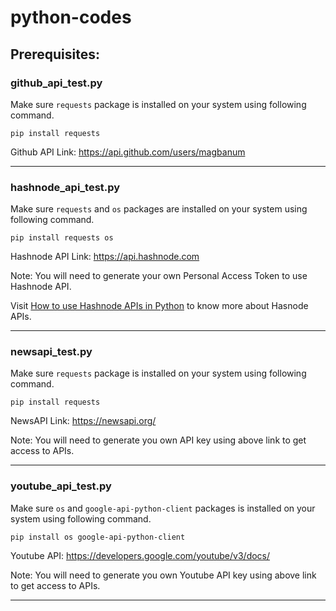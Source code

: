# python-codes

## Prerequisites:

### github_api_test.py
Make sure ```requests``` package is installed on your system using following command.
```
pip install requests
```
Github API Link: https://api.github.com/users/magbanum

-------------------------------------------------------
### hashnode_api_test.py
Make sure ```requests``` and ```os``` packages are installed on your system using following command.
```
pip install requests os
```
Hashnode API Link: https://api.hashnode.com

Note: You will need to generate your own Personal Access Token to use Hashnode API.

Visit [How to use Hashnode APIs in Python](https://magbanum.tech/how-to-use-hashnode-apis-in-python) to know more about Hasnode APIs.

-------------------------------------------------------
### newsapi_test.py
Make sure ```requests``` package is installed on your system using following command.
```
pip install requests
```
NewsAPI Link: https://newsapi.org/

Note: You will need to generate you own API key using above link to get access to APIs. 

-------------------------------------------------------
### youtube_api_test.py
Make sure ```os``` and ```google-api-python-client``` packages is installed on your system using following command.
```
pip install os google-api-python-client
```
Youtube API: https://developers.google.com/youtube/v3/docs/

Note: You will need to generate you own Youtube API key using above link to get access to APIs.

-------------------------------------------------------
